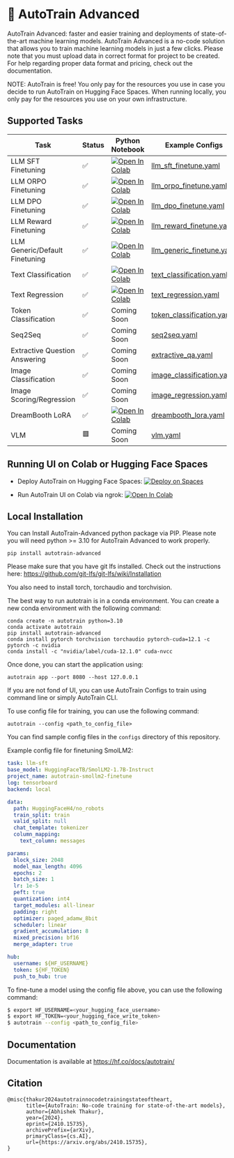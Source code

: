 # 🤗 AutoTrain Advanced

AutoTrain Advanced: faster and easier training and deployments of state-of-the-art machine learning models. AutoTrain Advanced is a no-code solution that allows you to train machine learning models in just a few clicks. Please note that you must upload data in correct format for project to be created. For help regarding proper data format and pricing, check out the documentation. 

NOTE: AutoTrain is free! You only pay for the resources you use in case you decide to run AutoTrain on Hugging Face Spaces. When running locally, you only pay for the resources you use on your own infrastructure.

## Supported Tasks

| Task | Status | Python Notebook | Example Configs |
| --- | --- | --- | --- |
| LLM SFT Finetuning | ✅ | [![Open In Colab](https://colab.research.google.com/assets/colab-badge.svg)](https://colab.research.google.com/github/huggingface/autotrain-advanced/blob/main/notebooks/llm_finetuning.ipynb) | [llm_sft_finetune.yaml](https://github.com/huggingface/autotrain-advanced/blob/main/configs/llm_finetuning/smollm2.yml) |
| LLM ORPO Finetuning | ✅ | [![Open In Colab](https://colab.research.google.com/assets/colab-badge.svg)](https://colab.research.google.com/github/huggingface/autotrain-advanced/blob/main/notebooks/llm_finetuning.ipynb) | [llm_orpo_finetune.yaml](https://github.com/huggingface/autotrain-advanced/blob/main/configs/llm_finetuning/llama3-8b-orpo.yml) |
| LLM DPO Finetuning | ✅ | [![Open In Colab](https://colab.research.google.com/assets/colab-badge.svg)](https://colab.research.google.com/github/huggingface/autotrain-advanced/blob/main/notebooks/llm_finetuning.ipynb) | [llm_dpo_finetune.yaml](https://github.com/huggingface/autotrain-advanced/blob/main/configs/llm_finetuning/llama3-8b-dpo-qlora.yml) |
| LLM Reward Finetuning | ✅ | [![Open In Colab](https://colab.research.google.com/assets/colab-badge.svg)](https://colab.research.google.com/github/huggingface/autotrain-advanced/blob/main/notebooks/llm_finetuning.ipynb) | [llm_reward_finetune.yaml](https://github.com/huggingface/autotrain-advanced/blob/main/configs/llm_finetuning/llama32-1b-sft.yml) |
| LLM Generic/Default Finetuning | ✅ | [![Open In Colab](https://colab.research.google.com/assets/colab-badge.svg)](https://colab.research.google.com/github/huggingface/autotrain-advanced/blob/main/notebooks/llm_finetuning.ipynb) | [llm_generic_finetune.yaml](https://github.com/huggingface/autotrain-advanced/blob/main/configs/llm_finetuning/gpt2_sft.yml) |
| Text Classification | ✅ | [![Open In Colab](https://colab.research.google.com/assets/colab-badge.svg)](https://colab.research.google.com/github/huggingface/autotrain-advanced/blob/main/notebooks/text_classification.ipynb) | [text_classification.yaml](https://github.com/huggingface/autotrain-advanced/tree/main/configs/text_classification) |
| Text Regression | ✅ | [![Open In Colab](https://colab.research.google.com/assets/colab-badge.svg)](https://colab.research.google.com/github/huggingface/autotrain-advanced/blob/main/notebooks/text_regression.ipynb) | [text_regression.yaml](https://github.com/huggingface/autotrain-advanced/tree/main/configs/text_regression) |
| Token Classification | ✅ | Coming Soon | [token_classification.yaml](https://github.com/huggingface/autotrain-advanced/tree/main/configs/token_classification) |
| Seq2Seq | ✅ | Coming Soon | [seq2seq.yaml](https://github.com/huggingface/autotrain-advanced/tree/main/configs/seq2seq) |
| Extractive Question Answering | ✅ | Coming Soon | [extractive_qa.yaml](https://github.com/huggingface/autotrain-advanced/tree/main/configs/extractive_question_answering) |
| Image Classification | ✅ | Coming Soon | [image_classification.yaml](https://github.com/huggingface/autotrain-advanced/tree/main/configs/image_classification) |
| Image Scoring/Regression | ✅ | Coming Soon | [image_regression.yaml](https://github.com/huggingface/autotrain-advanced/tree/main/configs/image_scoring) |
| DreamBooth LoRA | ✅ | [![Open In Colab](https://colab.research.google.com/assets/colab-badge.svg)](https://colab.research.google.com/github/huggingface/autotrain-advanced/blob/main/colabs/AutoTrain_Dreambooth2.ipynb) | [dreambooth_lora.yaml](https://github.com/huggingface/autotrain-advanced/tree/main/configs/dreambooth) |
| VLM | 🟥 | Coming Soon | [vlm.yaml](https://github.com/huggingface/autotrain-advanced/tree/main/configs/vlm) |


## Running UI on Colab or Hugging Face Spaces

- Deploy AutoTrain on Hugging Face Spaces: [![Deploy on Spaces](https://huggingface.co/datasets/huggingface/badges/resolve/main/deploy-on-spaces-md.svg)](https://huggingface.co/login?next=%2Fspaces%2Fautotrain-projects%2Fautotrain-advanced%3Fduplicate%3Dtrue)


- Run AutoTrain UI on Colab via ngrok: [![Open In Colab](https://colab.research.google.com/assets/colab-badge.svg)](https://colab.research.google.com/github/huggingface/autotrain-advanced/blob/main/colabs/AutoTrain_ngrok.ipynb)


## Local Installation

You can Install AutoTrain-Advanced python package via PIP. Please note you will need python >= 3.10 for AutoTrain Advanced to work properly.

    pip install autotrain-advanced
    
Please make sure that you have git lfs installed. Check out the instructions here: https://github.com/git-lfs/git-lfs/wiki/Installation

You also need to install torch, torchaudio and torchvision.

The best way to run autotrain is in a conda environment. You can create a new conda environment with the following command:

    conda create -n autotrain python=3.10
    conda activate autotrain
    pip install autotrain-advanced
    conda install pytorch torchvision torchaudio pytorch-cuda=12.1 -c pytorch -c nvidia
    conda install -c "nvidia/label/cuda-12.1.0" cuda-nvcc

Once done, you can start the application using:

    autotrain app --port 8080 --host 127.0.0.1


If you are not fond of UI, you can use AutoTrain Configs to train using command line or simply AutoTrain CLI.

To use config file for training, you can use the following command:

    autotrain --config <path_to_config_file>


You can find sample config files in the `configs` directory of this repository.

Example config file for finetuning SmolLM2:

```yaml
task: llm-sft
base_model: HuggingFaceTB/SmolLM2-1.7B-Instruct
project_name: autotrain-smollm2-finetune
log: tensorboard
backend: local

data:
  path: HuggingFaceH4/no_robots
  train_split: train
  valid_split: null
  chat_template: tokenizer
  column_mapping:
    text_column: messages

params:
  block_size: 2048
  model_max_length: 4096
  epochs: 2
  batch_size: 1
  lr: 1e-5
  peft: true
  quantization: int4
  target_modules: all-linear
  padding: right
  optimizer: paged_adamw_8bit
  scheduler: linear
  gradient_accumulation: 8
  mixed_precision: bf16
  merge_adapter: true

hub:
  username: ${HF_USERNAME}
  token: ${HF_TOKEN}
  push_to_hub: true
```

To fine-tune a model using the config file above, you can use the following command:

```bash
$ export HF_USERNAME=<your_hugging_face_username>
$ export HF_TOKEN=<your_hugging_face_write_token>
$ autotrain --config <path_to_config_file>
```


## Documentation

Documentation is available at https://hf.co/docs/autotrain/

## Citation

```
@misc{thakur2024autotrainnocodetrainingstateoftheart,
      title={AutoTrain: No-code training for state-of-the-art models}, 
      author={Abhishek Thakur},
      year={2024},
      eprint={2410.15735},
      archivePrefix={arXiv},
      primaryClass={cs.AI},
      url={https://arxiv.org/abs/2410.15735}, 
}
```
